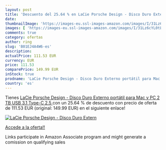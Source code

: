 ```yaml
---
layout: post
title: 'Descuento del 25.64 % en LaCie Porsche Design - Disco Duro Extern'
date: 
thumbnailImage: 'https://images-eu.ssl-images-amazon.com/images/I/31Lz6cYL0tL._SL200_.jpg'
images: [ 'https://images-eu.ssl-images-amazon.com/images/I/31Lz6cYL0tL._SL200_.jpg' ]
comments: true
category: ofertas
author: ring
slug: 'B01EJ4A4W6-es'
description:
actualPrice: 111.53 EUR
currency: EUR
price: 111.53
comparePrice: 149.99 EUR
inStock: true
prodname: 'LaCie Porsche Design - Disco Duro Externo portátil para Mac y PC 2 TB  USB 3.1 Type-C  2.5  '
country: 'es'
---
```


Tienes [LaCie Porsche Design - Disco Duro Externo portátil para Mac y PC 2 TB  USB 3.1 Type-C  2.5  ](https://www.amazon.es/dp/B01EJ4A4W6/?tag=tolees-21) con un 25.64 % de descuento con precio de oferta de 111.53 EUR (original: 149.99 EUR) en el siguiente enlace!

[![LaCie Porsche Design - Disco Duro Extern](https://images-eu.ssl-images-amazon.com/images/I/31Lz6cYL0tL._SL200_.jpg)](https://www.amazon.es/dp/B01EJ4A4W6/?tag=tolees-21)

[Accede a la oferta!!](https://www.amazon.es/dp/B01EJ4A4W6/?tag=tolees-21)

Links participate in Amazon Associate program and might generate a comission on qualifying sales


